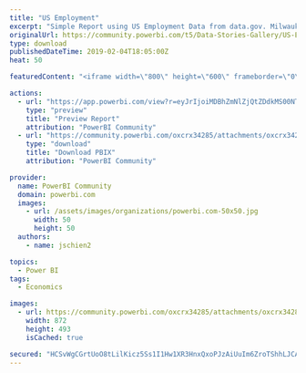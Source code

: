 ```yaml
---
title: "US Employment"
excerpt: "Simple Report using US Employment Data from data.gov. Milwaukee Brew City Power BI User Group!"
originalUrl: https://community.powerbi.com/t5/Data-Stories-Gallery/US-Employment/m-p/616508
type: download
publishedDateTime: 2019-02-04T18:05:00Z
heat: 50

featuredContent: "<iframe width=\"800\" height=\"600\" frameborder=\"0\" src=\"https://app.powerbi.com/view?r=eyJrIjoiMDBhZmNlZjQtZDdkMS00NTY1LTliOTYtNGRkYTk1YmZmMzkwIiwidCI6Ijk1NWQ1MTIwLWZiMjctNGQ1Ny05ZGVhLTY0YTNmYmQyN2E4ZCIsImMiOjN9\"></iframe>"

actions:
  - url: "https://app.powerbi.com/view?r=eyJrIjoiMDBhZmNlZjQtZDdkMS00NTY1LTliOTYtNGRkYTk1YmZmMzkwIiwidCI6Ijk1NWQ1MTIwLWZiMjctNGQ1Ny05ZGVhLTY0YTNmYmQyN2E4ZCIsImMiOjN9"
    type: "preview"
    title: "Preview Report"
    attribution: "PowerBI Community"
  - url: "https://community.powerbi.com/oxcrx34285/attachments/oxcrx34285/DataStoriesGallery/2470/2/Unemployment%20PBUG%20Practice.pbix"
    type: "download"
    title: "Download PBIX"
    attribution: "PowerBI Community"

provider:
  name: PowerBI Community
  domain: powerbi.com
  images:
    - url: /assets/images/organizations/powerbi.com-50x50.jpg
      width: 50
      height: 50
  authors:
    - name: jschien2

topics:
  - Power BI
tags:
  - Economics

images:
  - url: https://community.powerbi.com/oxcrx34285/attachments/oxcrx34285/DataStoriesGallery/2470/1/PBUG.png
    width: 872
    height: 493
    isCached: true

secured: "HCSvWgCGrtUoO8tLilKicz5Ss1I1Hw1XR3HnxQxoPJzAiUuIm6ZroTShhLJCATrRh36yp79FPQWZHpTigpbqZklnSMZo5UyaO/QxdXF49PcgxOB5hyJskziuFBEvhd8A/4s5bxZgyii40vlJq0vzRmFplUifTebtownRMGLBXfklTb2VeqbPGFRyLKBUsU294dBZt8N6AiTE3ic2ZLUfyFrkcw381JkMBi1CDE2RdMXDE9jP61o53SB0PuZZV/ZmHAAx5tnYm9AOiDxOSkUJLokL59OwoEswOt+eHlDm9aGNPcKSsCgUSdZBvyv1Jl3IK+3sVLLr0YTX1oINF0jbUw2NpQp7XqOScx3A+5xZ9C9mg9acPJd2QiDxI9QA44PoqRoPMgd7IGgcR4vtx1L+WQ==;hoxS3U6DGaw/fjTeNjpL2g=="
---
```


